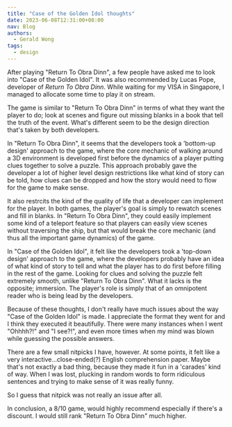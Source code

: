 ```yaml
---
title: "Case of the Golden Idol thoughts"
date: 2023-06-08T12:31:00+08:00
nav: Blog
authors:
  - Gerald Wong
tags:
  - design
---
```


After playing "Return To Obra Dinn", a few people have asked me to look into "Case of the Golden Idol". 
It was also recommended by Lucas Pope, developer of *Return To Obra Dinn*. 
While waiting for my VISA in Singapore, I managed to allocate some time to play it on stream.  

<!--more-->

The game is similar to "Return To Obra Dinn" in terms of what they want the player to do; look at scenes and figure out missing blanks in a book that tell the truth of the event.
What's different seem to be the design direction that's taken by both developers.

In "Return To Obra Dinn", it seems that the developers took a 'bottom-up design' approach to the game, where the core mechanic of walking around a 3D environment is developed first before the dynamics of a player putting clues together to solve a puzzle.
This approach probably gave the developer a lot of higher level design restrictions like what kind of story can be told, how clues can be dropped and how the story would need to flow for the game to make sense. 

It also restrcits the kind of the quality of life that a developer can implement for the player.
In both games, the player's goal is simply to rewatch scenes and fill in blanks. 
In "Return To Obra Dinn", they could easily implement some kind of a teleport feature so that players can easily view scenes without traversing the ship, but that would break the core mechanic (and thus all the important game dynamics) of the game.

In "Case of the Golden Idol", it felt like the developers took a 'top-down design' approach to the game, where the developers probably have an idea of what kind of story to tell and what the player has to do first before filling in the rest of the game.
Looking for clues and solving the puzzle felt extremely smooth, unlike "Return To Obra Dinn". 
What it lacks is the opposite; immersion.
The player's role is simply that of an omnipotent reader who is being lead by the developers. 

Because of these thoughts, I don't really have much issues about the way "Case of the Golden Idol" is made. 
I appreciate the format they went for and I think they executed it beautifully. 
There were many instances when I went "Ohhhh?!" and "I see?!", and even more times when my mind was blown while guessing the possible answers.

There are a few small nitpicks I have, however. 
At some points, it felt like a very interactive...close-ended(?) English comprehension paper. 
Maybe that's not exactly a bad thing, because they made it fun in a 'carades' kind of way. 
When I was lost, plucking in random words to form ridiculous sentences and trying to make sense of it was really funny.

So I guess that nitpick was not really an issue after all.

In conclusion, a 8/10 game, would highly recommend especially if there's a discount. I would still rank "Return To Obra Dinn" much higher.




